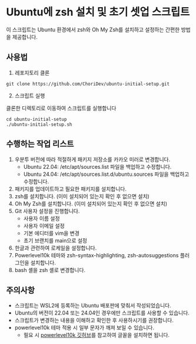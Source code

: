 # Ubuntu에 zsh 설치 및 초기 셋업 스크립트

이 스크립트는 Ubuntu 환경에서 zsh와 Oh My Zsh를 설치하고 설정하는 간편한 방법을 제공합니다.

## 사용법

1. 레포지토리 클론

``` shell
git clone https://github.com/ChoriDev/ubuntu-initial-setup.git
```

2. 스크립트 실행

클론한 디렉토리로 이동하여 스크립트를 실행합니다
``` shell
cd ubuntu-initial-setup
./ubuntu-initial-setup.sh
```

## 수행하는 작업 리스트

1. 우분투 버전에 따라 적절하게 패키지 저장소를 카카오 미러로 변경합니다.
    - Ubuntu 22.04: /etc/apt/sources.list 파일을 백업하고 수정합니다.
    - Ubuntu 24.04: /etc/apt/sources.list.d/ubuntu.sources 파일을 백업하고 수정합니다.
2. 패키지를 업데이트하고 필요한 패키지를 설치합니다.
3. zsh를 설치합니다. (이미 설치되어 있는지 확인 후 없으면 설치)
4. Oh My Zsh를 설치합니다. (이미 설치되어 있는지 확인 후 없으면 설치)
4. Git 사용자 설정을 진행합니다.
    - 사용자 이름 설정
    - 사용자 이메일 설정
    - 기본 에디터를 vim을 변경
    - 초기 브랜치를 main으로 설정
5. 한글과 관련하여 로케일을 설정합니다.
6. Powerlevel10k 테마와 zsh-syntax-highlighting, zsh-autosuggestions 플러그인을 설치합니다.
7. bash 셸을 zsh 셸로 변경합니다.

## 주의사항

- 스크립트는 WSL2에 등록하는 Ubuntu 배포판에 맞춰서 작성되었습니다.
- Ubuntu의 버전이 22.04 또는 24.04인 경우에만 스크립트를 사용할 수 있습니다.
- 스크립트가 변경하는 내용을 이해하고 확인한 후 사용하시기를 권장합니다.
- powerlevel10k 테마 적용 시 일부 문자가 깨져 보일 수 있습니다.
    - 필요 시 [powerlevel10k 깃허브](https://github.com/romkatv/powerlevel10k?tab=readme-ov-file#meslo-nerd-font-patched-for-powerlevel10k)를 참고하여 글꼴을 설치하면 됩니다.
